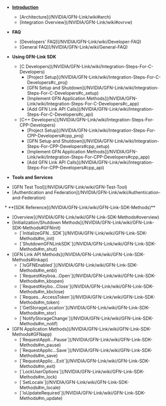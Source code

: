 * **[Introduction](/NVIDIA/GFN-Link/wiki)**
	<dl>
	   <ul>
		  <li>[Architecture](/NVIDIA/GFN-Link/wiki#arch)</li>
		  <li>[Integration Overview](/NVIDIA/GFN-Link/wiki#ovrvw)</li>
	   </ul>
	</dl>
* **FAQ**
	<dl>
	   <ul>
		  <li>[Developers' FAQ](/NVIDIA/GFN-Link/wiki/Developer-FAQ)</li>
		  <li>[General FAQ](/NVIDIA/GFN-Link/wiki/General-FAQ)</li>
	   </ul>
	</dl>
* **Using GFN-Link SDK**
	<dl>
	   <ul>
		  <li>[C Developers](/NVIDIA/GFN-Link/wiki/Integration-Steps-For-C-Developers)
			<ul>
				<li>[Project Setup](/NVIDIA/GFN-Link/wiki/Integration-Steps-For-C-Developers#c_proj)</li>
				<li>[GFN Setup and Shutdown](/NVIDIA/GFN-Link/wiki/Integration-Steps-For-C-Developers#c_setup)</li>
				<li>[Implement GFN Application Methods](/NVIDIA/GFN-Link/wiki/Integration-Steps-For-C-Developers#c_app)</li>
				<li>[Add GFN Link API Calls](/NVIDIA/GFN-Link/wiki/Integration-Steps-For-C-Developers#c_api)</li>
			</ul>
		  </li>
		  <li>[C++ Developers](/NVIDIA/GFN-Link/wiki/Integration-Steps-For-CPP-Developers)
			<ul>
				<li>[Project Setup](/NVIDIA/GFN-Link/wiki/Integration-Steps-For-CPP-Developers#cpp_proj)</li>
				<li>[GFN Setup and Shutdown](/NVIDIA/GFN-Link/wiki/Integration-Steps-For-CPP-Developers#cpp_setup)</li>
				<li>[Implement GFN Application Methods](/NVIDIA/GFN-Link/wiki/Integration-Steps-For-CPP-Developers#cpp_app)</li>
				<li>[Add GFN Link API Calls](/NVIDIA/GFN-Link/wiki/Integration-Steps-For-CPP-Developers#cpp_api)</li>
			</ul>
		  </li>
	   </ul>
	</dl>
* **Tools and Services**
<dl>
	<ul>
		<li>[GFN Test Tool](/NVIDIA/GFN-Link/wiki/GFN-Test-Tool)</li>
		<li>[Authentication and Federation](/NVIDIA/GFN-Link/wiki/Authentication-and-Federation)</li>
	</ul>
</dl>
* **[SDK Reference](/NVIDIA/GFN-Link/wiki/GFN-Link-SDK-Methods)**
<dl>
	<ul>
		<li>[Overview](/NVIDIA/GFN-Link/wiki/GFN-Link-SDK-Methods#overview)</li>
		<li>[Initialization/Shutdown Methods](/NVIDIA/GFN-Link/wiki/GFN-Link-SDK-Methods#GFNinit)
			<ul>
				<li>[`InitializeGFN...SDK`](/NVIDIA/GFN-Link/wiki/GFN-Link-SDK-Methods#m_init)</li>
				<li>[`ShutdownGFNLinkSDK`](/NVIDIA/GFN-Link/wiki/GFN-Link-SDK-Methods#m_shut)</li>
			</ul>
		</li>
		<li>[GFN Link API Methods](/NVIDIA/GFN-Link/wiki/GFN-Link-SDK-Methods#linkapi)
			<ul>
				<li>[`IsGFNEnabled`](/NVIDIA/GFN-Link/wiki/GFN-Link-SDK-Methods#m_enbl)</li>
				<li>[`RequestKeyboa...Open`](/NVIDIA/GFN-Link/wiki/GFN-Link-SDK-Methods#m_kbopen)</li>
				<li>[`RequestKeybo...Close`](/NVIDIA/GFN-Link/wiki/GFN-Link-SDK-Methods#m_kbclose)</li>
				<li>[`Reques...AccessToken`](/NVIDIA/GFN-Link/wiki/GFN-Link-SDK-Methods#m_token)</li>
				<li>[`GetStorageLocation`](/NVIDIA/GFN-Link/wiki/GFN-Link-SDK-Methods#m_stor)</li>
				<li>[`NotifyStorageChange`](/NVIDIA/GFN-Link/wiki/GFN-Link-SDK-Methods#m_notif)</li>
			</ul>
		</li>
		<li>[GFN Application Methods](/NVIDIA/GFN-Link/wiki/GFN-Link-SDK-Methods#GFNapp)
			<ul>
				<li>[`RequestAppli...Pause`](/NVIDIA/GFN-Link/wiki/GFN-Link-SDK-Methods#m_pause)</li>
				<li>[`RequestApplic...Save`](/NVIDIA/GFN-Link/wiki/GFN-Link-SDK-Methods#m_save)</li>
				<li>[`RequestApplic...Exit`](/NVIDIA/GFN-Link/wiki/GFN-Link-SDK-Methods#m_exit)</li>
				<li>[`LockUserOptions`](/NVIDIA/GFN-Link/wiki/GFN-Link-SDK-Methods#m_lock)</li>
				<li>[`SetLocale`](/NVIDIA/GFN-Link/wiki/GFN-Link-SDK-Methods#m_locale)</li>
				<li>[`IsUpdateRequired`](/NVIDIA/GFN-Link/wiki/GFN-Link-SDK-Methods#m_update)</li>
			</ul>
		</li>
	</ul>
</dl>
